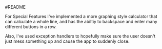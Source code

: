 #README

For Special Features I've implemented a more graphing style calculator that can calculate a whole line,
and has the abiltiy to backspace and enter many different buttons in a row.

Also, I've used exception handlers to hopefully make sure the user doesn't just mess something up and cause
the app to suddenly close.